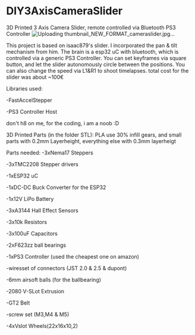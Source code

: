 # DIY3AxisCameraSlider
3D Printed 3 Axis Camera Slider, remote controlled via Bluetooth PS3 Controller
![Uploading thumbnail_NEW_FORMAT_cameraslider.jpg…]()


This project is based on isaac879's slider. I incorporated the pan & tilt mechanism from him.
The brain is a esp32 uC with bluetooth, which is controlled via a generic PS3 Controller.
You can set keyframes via square button, and let the slider autonomously circle between the positions. You can also change the speed via L1&R1 to shoot timelapses.
total cost for the slider was about ~100€

Libraries used:

-FastAccelStepper

-PS3 Controller Host

don't h8 on me, for the coding, i am a noob :D


3D Printed Parts (in the folder STL):
PLA
use 30% infill 
gears, and small parts with 0.2mm Layerheight, everything else with 0.3mm layerheigt

Parts needed:
-3xNema17 Steppers

-3xTMC2208 Stepper drivers

-1xESP32 uC

-1xDC-DC Buck Converter for the ESP32

-1x12V LiPo Battery

-3xA3144 Hall Effect Sensors

-3x10k Resistors

-3x100uF Capacitors

-2xF623zz ball bearings

-1xPS3 Controller (used the cheapest one on amazon)

-wiresset of connectors (JST 2.0 & 2.5 & dupont)

-6mm airsoft balls (for the ballbearing)

-2080 V-SLot Extrusion

-GT2 Belt

-screw set (M3,M4 & M5)

-4xVslot Wheels(22x16x10,2)

